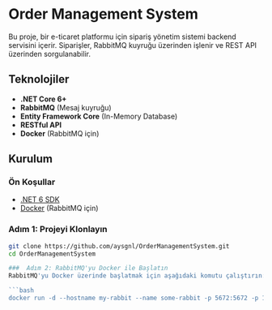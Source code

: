 # Order Management System

Bu proje, bir e-ticaret platformu için sipariş yönetim sistemi backend servisini içerir. Siparişler, RabbitMQ kuyruğu üzerinden işlenir ve REST API üzerinden sorgulanabilir.

## Teknolojiler

- **.NET Core 6+**
- **RabbitMQ** (Mesaj kuyruğu)
- **Entity Framework Core** (In-Memory Database)
- **RESTful API**
- **Docker** (RabbitMQ için)

## Kurulum

### Ön Koşullar

- [.NET 6 SDK](https://dotnet.microsoft.com/download/dotnet/6.0)
- [Docker](https://www.docker.com/get-started) (RabbitMQ için)

### Adım 1: Projeyi Klonlayın
```bash
git clone https://github.com/aysgnl/OrderManagementSystem.git
cd OrderManagementSystem

###  Adım 2: RabbitMQ'yu Docker ile Başlatın
RabbitMQ'yu Docker üzerinde başlatmak için aşağıdaki komutu çalıştırın:

```bash
docker run -d --hostname my-rabbit --name some-rabbit -p 5672:5672 -p 15672:15672 rabbitmq:3-management
